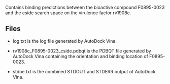 Contains binding predictions between the bioactive compound F0895-0023 and the cside search space on the virulence factor rv1908c.

## Files

- log.txt is the log file generated by AutoDock Vina.

- rv1908c_F0895-0023_cside.pdbqt is the PDBQT file generated by AutoDock Vina containing the orientation and binding location of F0895-0023.

- stdoe.txt is the combined STDOUT and STDERR output of AutoDock Vina.

